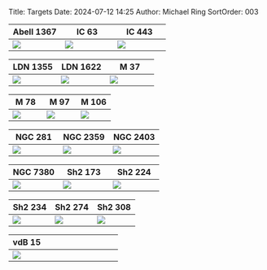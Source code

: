 Title: Targets
Date: 2024-07-12 14:25
Author: Michael Ring
SortOrder: 003
<p style="width:1024px;">
<table>
  <thead>
    <tr>
      <th width="33%">Abell 1367</th>
      <th width="33%">IC 63</th>
      <th width="33%">IC 443</th>
    </tr>
  </thead>
  <tbody>
    <tr id="tr-td">
      <td>
        <a href="https://slt-observatory.space/pages/abell-1367.html"><img src="https://slt-observatory.space/images/abell1367.jpg"/></a>
      </td>
      <td>
        <a href="https://slt-observatory.space/pages/ic-63.html"><img src="https://slt-observatory.space/images/ic63.jpg"/></a>
      </td>
      <td>
        <a href="https://slt-observatory.space/pages/ic-443.html"><img src="https://slt-observatory.space/images/ic443.jpg"/></a>
      </td>
    </tr>
  </tbody>
</table>
</p>
<p style="width:1024px;">
<table>
  <thead>
    <tr>
      <th width="33%">LDN 1355</th>
      <th width="33%">LDN 1622</th>
      <th width="33%">M 37</th>
    </tr>
  </thead>
  <tbody>
    <tr id="tr-td">
      <td>
        <a href="https://slt-observatory.space/pages/ldn-1355.html"><img src="https://slt-observatory.space/images/ldn1355.jpg"/></a>
      </td>
      <td>
        <a href="https://slt-observatory.space/pages/ldn-1622.html"><img src="https://slt-observatory.space/images/ldn1622.jpg"/></a>
      </td>
      <td>
        <a href="https://slt-observatory.space/pages/m-37.html"><img src="https://slt-observatory.space/images/m37.jpg"/></a>
      </td>
    </tr>
  </tbody>
</table>
</p>
<p style="width:1024px;">
<table>
  <thead>
    <tr>
      <th width="33%">M 78</th>
      <th width="33%">M 97</th>
      <th width="33%">M 106</th>
    </tr>
  </thead>
  <tbody>
    <tr id="tr-td">
      <td>
        <a href="https://slt-observatory.space/pages/m-78.html"><img src="https://slt-observatory.space/images/m78.jpg"/></a>
      </td>
      <td>
        <a href="https://slt-observatory.space/pages/m-97.html"><img src="https://slt-observatory.space/images/m97.jpg"/></a>
      </td>
      <td>
        <a href="https://slt-observatory.space/pages/m-106.html"><img src="https://slt-observatory.space/images/m106.jpg"/></a>
      </td>
    </tr>
  </tbody>
</table>
</p>
<p style="width:1024px;">
<table>
  <thead>
    <tr>
      <th width="33%">NGC 281</th>
      <th width="33%">NGC 2359</th>
      <th width="33%">NGC 2403</th>
    </tr>
  </thead>
  <tbody>
    <tr id="tr-td">
      <td>
        <a href="https://slt-observatory.space/pages/ngc-281.html"><img src="https://slt-observatory.space/images/ngc281.jpg"/></a>
      </td>
      <td>
        <a href="https://slt-observatory.space/pages/ngc-2359.html"><img src="https://slt-observatory.space/images/ngc2359.jpg"/></a>
      </td>
      <td>
        <a href="https://slt-observatory.space/pages/ngc-2403.html"><img src="https://slt-observatory.space/images/ngc2403.jpg"/></a>
      </td>
    </tr>
  </tbody>
</table>
</p>
<p style="width:1024px;">
<table>
  <thead>
    <tr>
      <th width="33%">NGC 7380</th>
      <th width="33%">Sh2 173</th>
      <th width="33%">Sh2 224</th>
    </tr>
  </thead>
  <tbody>
    <tr id="tr-td">
      <td>
        <a href="https://slt-observatory.space/pages/ngc-7380.html"><img src="https://slt-observatory.space/images/ngc7380.jpg"/></a>
      </td>
      <td>
        <a href="https://slt-observatory.space/pages/sh2-173.html"><img src="https://slt-observatory.space/images/sh2173.jpg"/></a>
      </td>
      <td>
        <a href="https://slt-observatory.space/pages/sh2-224.html"><img src="https://slt-observatory.space/images/sh2224.jpg"/></a>
      </td>
    </tr>
  </tbody>
</table>
</p>
<p style="width:1024px;">
<table>
  <thead>
    <tr>
      <th width="33%">Sh2 234</th>
      <th width="33%">Sh2 274</th>
      <th width="33%">Sh2 308</th>
    </tr>
  </thead>
  <tbody>
    <tr id="tr-td">
      <td>
        <a href="https://slt-observatory.space/pages/sh2-234.html"><img src="https://slt-observatory.space/images/sh2234.jpg"/></a>
      </td>
      <td>
        <a href="https://slt-observatory.space/pages/sh2-274.html"><img src="https://slt-observatory.space/images/sh2274.jpg"/></a>
      </td>
      <td>
        <a href="https://slt-observatory.space/pages/sh2-308.html"><img src="https://slt-observatory.space/images/sh2308.jpg"/></a>
      </td>
    </tr>
  </tbody>
</table>
</p>
<table>
  <thead>
    <tr>
      <th width="33%">vdB 15</th>
      <th width="33%"></th>
      <th width="33%"></th>
    </tr>
  </thead>
  <tbody>
    <tr id="tr-td">
      <td>
        <a href="https://slt-observatory.space/pages/vdb-15.html"><img src="https://slt-observatory.space/images/vdb15.jpg"/></a>
      </td>
      <td>
      </td>
      <td>
      </td>
    </tr>
  </tbody>
</table>
</p>
